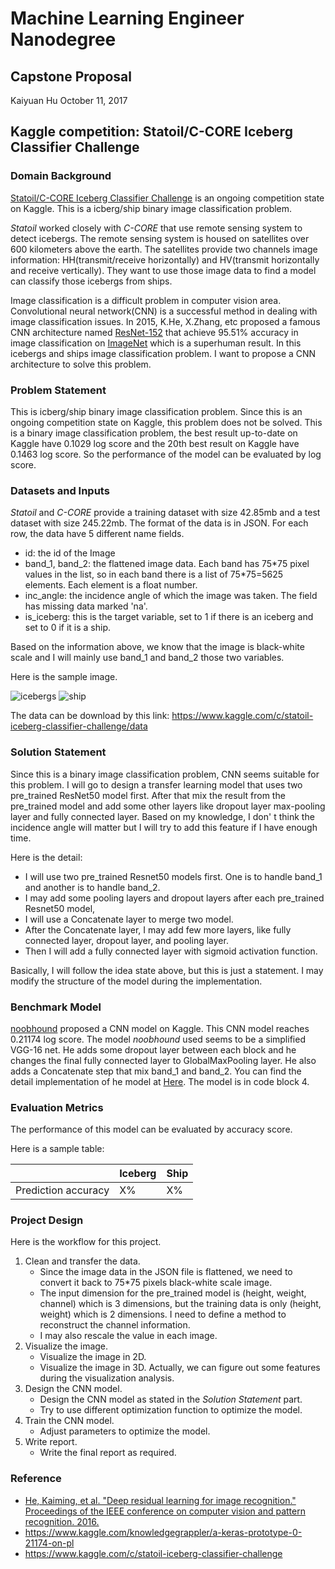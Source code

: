 # Machine Learning Engineer Nanodegree
## Capstone Proposal
Kaiyuan Hu
October 11, 2017

## Kaggle competition: Statoil/C-CORE Iceberg Classifier Challenge

### Domain Background

[Statoil/C-CORE Iceberg Classifier Challenge](https://www.kaggle.com/c/statoil-iceberg-classifier-challenge) is an ongoing competition state on Kaggle. This is a icberg/ship binary image classification problem. 

_Statoil_ worked closely with _C-CORE_ that use remote sensing system to detect icebergs. The remote sensing system is housed on satellites over 600 kilometers above the earth. The satellites provide two channels image information: HH(transmit/receive horizontally) and HV(transmit horizontally and receive vertically). They want to use those image data to find a model can classify those icebergs from ships.

Image classification is a difficult problem in computer vision area. Convolutional neural network(CNN) is a successful method in dealing with image classification issues. In 2015, K.He, X.Zhang, etc proposed a famous CNN architecture named [ResNet-152](https://arxiv.org/abs/1512.03385) that achieve 95.51% accuracy in image classification on [ImageNet](http://www.image-net.org/) which is a superhuman result. In this icebergs and ships image classification problem. I want to propose a CNN architecture to solve this problem.

### Problem Statement

This is icberg/ship binary image classification problem. Since this is an ongoing competition state on Kaggle, this problem does not be solved. This is a binary image classification problem, the best result up-to-date on Kaggle have 0.1029 log score and the 20th best result on Kaggle have 0.1463 log score. So the performance of the model can be evaluated by log score.

### Datasets and Inputs

_Statoil_ and _C-CORE_ provide a training dataset with size 42.85mb and a test dataset with size 245.22mb. The format of the data is in JSON. For each row, the data have 5 different name fields.

- id: the id of the Image
- band_1, band_2: the flattened image data. Each band has 75*75 pixel values in the list, so in each band there is a list of 75\*75=5625 elements. Each element is a float number.
- inc_angle: the incidence angle of which the image was taken. The field has missing data marked 'na'.
- is_iceberg: this is the target variable, set to 1 if there is an iceberg and set to 0 if it is a ship.

Based on the information above, we know that the image is black-white scale and I will mainly use band_1 and band_2 those two variables.

Here is the sample image.

![icebergs](https://storage.googleapis.com/kaggle-media/competitions/statoil/8ZkRcp4.png)
![ship](https://storage.googleapis.com/kaggle-media/competitions/statoil/nXK6Vdl.png)

The data can be download by this link: https://www.kaggle.com/c/statoil-iceberg-classifier-challenge/data

### Solution Statement

Since this is a binary image classification problem, CNN seems suitable for this problem. I will go to design a transfer learning model that uses two pre_trained ResNet50 model first. After that mix the result from the pre_trained model and add some other layers like dropout layer max-pooling layer and fully connected layer. Based on my knowledge, I don' t think the incidence angle will matter but I will try to add this feature if I have enough time.

Here is the detail:
- I will use two pre_trained Resnet50 models first. One is to handle band_1 and another is to handle band_2.
- I may add some pooling layers and dropout layers after each pre_trained Resnet50 model,
- I will use a Concatenate layer to merge two model.
- After the Concatenate layer, I may add few more layers, like fully connected layer, dropout layer, and pooling layer.
- Then I will add a fully connected layer with sigmoid activation function.

Basically, I will follow the idea state above, but this is just a statement. I may modify the structure of the model during the implementation.

### Benchmark Model

[noobhound](https://www.kaggle.com/knowledgegrappler/a-keras-prototype-0-21174-on-pl) proposed a CNN model on Kaggle. This CNN model reaches 0.21174 log score. The model _noobhound_ used seems to be a simplified VGG-16 net. He adds some dropout layer between each block and he changes the final fully connected layer to GlobalMaxPooling layer. He also adds a Concatenate step that mix band_1 and band_2. You can find the detail implementation of he model at [Here](https://www.kaggle.com/knowledgegrappler/a-keras-prototype-0-21174-on-pl). The model is in code block 4.

### Evaluation Metrics

The performance of this model can be evaluated by accuracy score.

Here is a sample table:


|                     | Iceberg     | Ship |
| ------------------- |-------------| -----|
| Prediction accuracy |      X%     |   X% |


### Project Design
Here is the workflow for this project.

1. Clean and transfer the data.
    - Since the image data in the JSON file is flattened, we need to convert it back to 75\*75 pixels black-white scale image.
    - The input dimension for the pre_trained model is (height, weight, channel) which is 3 dimensions, but the training data is only (height, weight) which is 2 dimensions. I need to define a method to reconstruct the channel information.
    - I may also rescale the value in each image.
2. Visualize the image.
    - Visualize the image in 2D.
    - Visualize the image in 3D. Actually, we can figure out some features during the visualization analysis.
3. Design the CNN model.
    - Design the CNN model as stated in the _Solution Statement_ part.
    - Try to use different optimization function to optimize the model.
4. Train the CNN model.
    - Adjust parameters to optimize the model.
5. Write report.
    - Write the final report as required.

### Reference
- [He, Kaiming, et al. "Deep residual learning for image recognition." Proceedings of the IEEE conference on computer vision and pattern recognition. 2016.](https://www.cv-foundation.org/openaccess/content_cvpr_2016/html/He_Deep_Residual_Learning_CVPR_2016_paper.html)
- https://www.kaggle.com/knowledgegrappler/a-keras-prototype-0-21174-on-pl
- https://www.kaggle.com/c/statoil-iceberg-classifier-challenge
